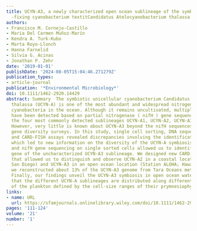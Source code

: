 ```yaml
---
title: UCYN‐A3, a newly characterized open ocean sublineage of the symbiotic N $_textrm2$
  ‐fixing cyanobacterium textitCandidatus Atelocyanobacterium thalassa
authors:
- Francisco M. Cornejo‐Castillo
- Maria Del Carmen Muñoz‐Marín
- Kendra A. Turk‐Kubo
- Marta Royo‐Llonch
- Hanna Farnelid
- Silvia G. Acinas
- Jonathan P. Zehr
date: '2019-01-01'
publishDate: '2024-08-05T15:04:46.271279Z'
publication_types:
- article-journal
publication: '*Environmental Microbiology*'
doi: 10.1111/1462-2920.14429
abstract: Summary  The symbiotic unicellular cyanobacterium Candidatus Atelocyanobacterium
  thalassa (UCYN‐A) is one of the most abundant and widespread nitrogen (N 2 )‐fixing
  cyanobacteria in the ocean. Although it remains uncultivated, multiple sublineages
  have been detected based on partial nitrogenase ( nifH ) gene sequences, including
  the four most commonly detected sublineages UCYN‐A1, UCYN‐A2, UCYN‐A3 and UCYN‐A4.
  However, very little is known about UCYN‐A3 beyond the nifH sequences from nifH
  gene diversity surveys. In this study, single cell sorting, DNA sequencing, qPCR
  and CARD‐FISH assays revealed discrepancies involving the identification of sublineages,
  which led to new information on the diversity of the UCYN‐A symbiosis. 16S rRNA
  and nifH gene sequencing on single sorted cells allowed us to identify the 16S rRNA
  gene of the uncharacterized UCYN‐A3 sublineage. We designed new CARD‐FISH probes
  that allowed us to distinguish and observe UCYN‐A2 in a coastal location (SIO Pier;
  San Diego) and UCYN‐A3 in an open ocean location (Station ALOHA; Hawaii). Moreover,
  we reconstructed about 13% of the UCYN‐A3 genome from Tara Oceans metagenomic data.
  Finally, our findings unveil the UCYN‐A3 symbiosis in open ocean waters suggesting
  that the different UCYN‐A sublineages are distributed along different size fractions
  of the plankton defined by the cell‐size ranges of their prymnesiophyte hosts.
links:
- name: URL
  url: https://sfamjournals.onlinelibrary.wiley.com/doi/10.1111/1462-2920.14429
pages: '111-124'
volume: '21'
number: '1'
---
```

